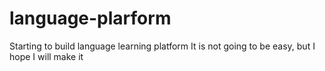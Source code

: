 # language-plarform
Starting to build language learning platform 
It is not going to be easy, but I hope I will make it
































